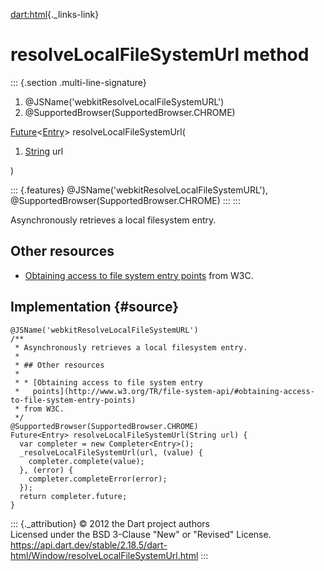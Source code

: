 [dart:html](../../dart-html/dart-html-library){._links-link}

resolveLocalFileSystemUrl method
================================

::: {.section .multi-line-signature}
<div>

1.  \@JSName(\'webkitResolveLocalFileSystemURL\')
2.  \@SupportedBrowser(SupportedBrowser.CHROME)

</div>

[Future](../../dart-async/future-class)\<[Entry](../entry-class)\>
resolveLocalFileSystemUrl(

1.  [String](../../dart-core/string-class) url

)

::: {.features}
\@JSName(\'webkitResolveLocalFileSystemURL\'),
\@SupportedBrowser(SupportedBrowser.CHROME)
:::
:::

Asynchronously retrieves a local filesystem entry.

Other resources
---------------

-   [Obtaining access to file system entry
    points](http://www.w3.org/TR/file-system-api/#obtaining-access-to-file-system-entry-points)
    from W3C.

Implementation {#source}
--------------

``` {.language-dart data-language="dart"}
@JSName('webkitResolveLocalFileSystemURL')
/**
 * Asynchronously retrieves a local filesystem entry.
 *
 * ## Other resources
 *
 * * [Obtaining access to file system entry
 *   points](http://www.w3.org/TR/file-system-api/#obtaining-access-to-file-system-entry-points)
 * from W3C.
 */
@SupportedBrowser(SupportedBrowser.CHROME)
Future<Entry> resolveLocalFileSystemUrl(String url) {
  var completer = new Completer<Entry>();
  _resolveLocalFileSystemUrl(url, (value) {
    completer.complete(value);
  }, (error) {
    completer.completeError(error);
  });
  return completer.future;
}
```

::: {._attribution}
© 2012 the Dart project authors\
Licensed under the BSD 3-Clause \"New\" or \"Revised\" License.\
<https://api.dart.dev/stable/2.18.5/dart-html/Window/resolveLocalFileSystemUrl.html>
:::
